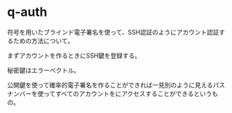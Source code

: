 # q-auth
符号を用いたブラインド電子署名を使って、SSH認証のようにアカウント認証するための方法について。

まずアカウントを作るときにSSH鍵を登録する。

秘密鍵はエラーベクトル。

公開鍵を使って確率的電子署名を作ることができれば一見別のように見えるパスナンバーを使ってすべてのアカウントをにアクセスすることができるというもの。
